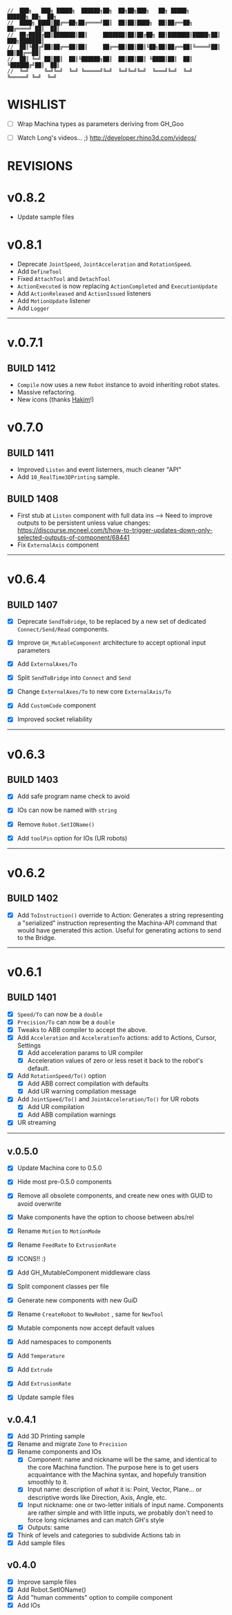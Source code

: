 ```text
//  ███╗   ███╗ █████╗  ██████╗██╗  ██╗██╗███╗   ██╗ █████╗        ██████╗ ██╗  ██╗
//  ████╗ ████║██╔══██╗██╔════╝██║  ██║██║████╗  ██║██╔══██╗      ██╔════╝ ██║  ██║
//  ██╔████╔██║███████║██║     ███████║██║██╔██╗ ██║███████║█████╗██║  ███╗███████║
//  ██║╚██╔╝██║██╔══██║██║     ██╔══██║██║██║╚██╗██║██╔══██║╚════╝██║   ██║██╔══██║
//  ██║ ╚═╝ ██║██║  ██║╚██████╗██║  ██║██║██║ ╚████║██║  ██║      ╚██████╔╝██║  ██║
//  ╚═╝     ╚═╝╚═╝  ╚═╝ ╚═════╝╚═╝  ╚═╝╚═╝╚═╝  ╚═══╝╚═╝  ╚═╝       ╚═════╝ ╚═╝  ╚═╝

```

# WISHLIST
- [ ] Wrap Machina types as parameters deriving from GH_Goo
- [ ] Watch Long's videos... ;) http://developer.rhino3d.com/videos/




# REVISIONS
# v0.8.2
- Update sample files

# v0.8.1
- Deprecate `JointSpeed`, `JointAcceleration` and `RotationSpeed`.
- Add `DefineTool`
- Fixed `AttachTool` and `DetachTool`
- `ActionExecuted` is now replacing `ActionCompleted` and `ExecutionUpdate`
- Add `ActionReleased` and `ActionIssued` listeners
- Add `MotionUpdate` listener
- Add `Logger`

---
# v.0.7.1
## BUILD 1412
- `Compile` now uses a new `Robot` instance to avoid inheriting robot states.
- Massive refactoring.
- New icons (thanks [Hakim](https://github.com/HakimHasan)!)


# v0.7.0

## BUILD 1411
- Improved `Listen` and event listerners, much cleaner "API"
- Add `10_RealTime3DPrinting` sample.


## BUILD 1408
- First stub at `Listen` component with full data ins --> Need to improve outputs to be persistent unless value changes: https://discourse.mcneel.com/t/how-to-trigger-updates-down-only-selected-outputs-of-component/68441
- Fix `ExternalAxis` component


---
# v0.6.4

## BUILD 1407
- [x] Deprecate `SendToBridge`, to be replaced by a new set of dedicated `Connect/Send/Read` components.
- [x] Improve `GH_MutableComponent` architecture to accept optional input parameters
- [x] Add `ExternalAxes/To`
- [x] Split `SendToBridge` into `Connect` and `Send`
- [x] Change `ExternalAxes/To` to new core `ExternalAxis/To`
- [x] Add `CustomCode` component
- [x] Improved socket reliability



---
# v0.6.3

## BUILD 1403
- [x] Add safe program name check to avoid
- [x] IOs can now be named with `string`
- [x] Remove `Robot.SetIOName()`
- [x] Add `toolPin` option for IOs (UR robots)


---
# v0.6.2

## BUILD 1402
- [x] Add `ToInstruction()` override to Action:
    Generates a string representing a "serialized" instruction representing the Machina-API command that would have generated this action. Useful for generating actions to send to the Bridge.

---
# v0.6.1

## BUILD 1401
- [x] `Speed/To` can now be a `double`
- [x] `Precision/To` can now be a `double`
- [x] Tweaks to ABB compiler to accept the above.
- [x] Add `Acceleration` and `AccelerationTo` actions: add to Actions, Cursor, Settings
  - [x] Add acceleration params to UR compiler
  - [x] Acceleration values of zero or less reset it back to the robot's default.
- [x] Add `RotationSpeed/To()` option
  - [x] Add ABB correct compilation with defaults
  - [x] Add UR warning compilation message
- [x] Add `JointSpeed/To()` and `JointAcceleration/To()` for UR robots
  - [x] Add UR compilation
  - [x] Add ABB compilation warnings
- [x] UR streaming

---
## v.0.5.0
- [x] Update Machina core to 0.5.0
- [x] Hide most pre-0.5.0 components
- [x] Remove all obsolete components, and create new ones with GUID to avoid overwrite
- [x] Make components have the option to choose between abs/rel
- [x] Rename `Motion` to `MotionMode`
- [x] Rename `FeedRate` to `ExtrusionRate`
- [x] ICONS!! :)
- [x] Add GH_MutableComponent middleware class
- [x] Split component classes per file
- [x] Generate new components with new GuiD
- [x] Rename `CreateRobot` to `NewRobot` , same for `NewTool`
- [x] Mutable components now accept default values
- [x] Add namespaces to components
- [x] Add `Temperature`
- [x] Add `Extrude`
- [x] Add `ExtrusionRate`
- [x] Update sample files


## v.0.4.1
- [x] Add 3D Printing sample
- [x] Rename and migrate `Zone` to `Precision`
- [x] Rename components and IOs
    + [x] Component: name and nickname will be the same, and identical to the core Machina function. The purpose here is to get users acquaintance with the Machina syntax, and hopefuly transition smoothly to it.
    + [x] Input name: description of _what_ it is: Point, Vector, Plane... or descriptive words like Direction, Axis, Angle, etc.
    + [x] Input nickname: one or two-letter initials of input name. Components are rather simple and with little inputs, we probably don't need to force long nicknames and can match GH's style
    + [x] Outputs: same
- [x] Think of levels and categories to subdivide Actions tab in
- [x] Add sample files

## v0.4.0
- [x] Improve sample files
- [x] Add Robot.SetIOName()
- [x] Add "human comments" option to compile component
- [x] Add IOs
